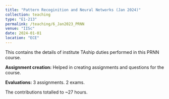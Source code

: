 ```yaml
---
title: "Pattern Recoginition and Neural Networks (Jan 2024)"
collection: teaching
type: "E1-213"
permalink: /teaching/6_Jan2023_PRNN
venue: "IISc"
date: 2024-01-01
location: "ECE"
---
```


This contains the details of institute TAship duties performed in this PRNN course.

**Assignment creation:** Helped in creating assignments and questions for the course.

**Evaluations:** 3 assignments. 2 exams. 

The contributions totalled to ~27 hours.
